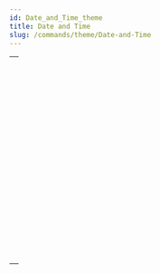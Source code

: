 ```yaml
---
id: Date_and_Time_theme
title: Date and Time
slug: /commands/theme/Date-and-Time
---
```



||
|---|
|[<!-- INCLUDE #_command_.Add to date.Syntax -->](../../commands-legacy/add-to-date.md)<br/>|
|[<!-- INCLUDE #_command_.Current date.Syntax -->](../../commands-legacy/current-date.md)<br/>|
|[<!-- INCLUDE #_command_.Current time.Syntax -->](../../commands-legacy/current-time.md)<br/>|
|[<!-- INCLUDE #_command_.Date.Syntax -->](../../commands-legacy/date.md)<br/>|
|[<!-- INCLUDE #_command_.Day number.Syntax -->](../../commands-legacy/day-number.md)<br/>|
|[<!-- INCLUDE #_command_.Day of.Syntax -->](../../commands-legacy/day-of.md)<br/>|
|[<!-- INCLUDE #_command_.Milliseconds.Syntax -->](../../commands-legacy/milliseconds.md)<br/>|
|[<!-- INCLUDE #_command_.Month of.Syntax -->](../../commands-legacy/month-of.md)<br/>|
|[<!-- INCLUDE #_command_.SET DEFAULT CENTURY.Syntax -->](../../commands-legacy/set-default-century.md)<br/>|
|[<!-- INCLUDE #_command_.Tickcount.Syntax -->](../../commands-legacy/tickcount.md)<br/>|
|[<!-- INCLUDE #_command_.Time.Syntax -->](../../commands-legacy/time.md)<br/>|
|[<!-- INCLUDE #_command_.Time string.Syntax -->](../../commands-legacy/time-string.md)<br/>|
|[<!-- INCLUDE #_command_.Timestamp.Syntax -->](../../commands-legacy/timestamp.md)<br/>|
|[<!-- INCLUDE #_command_.Year of.Syntax -->](../../commands-legacy/year-of.md)<br/>|
